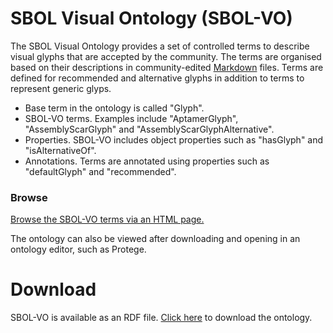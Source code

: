 # SBOL Visual Ontology (SBOL-VO)
The SBOL Visual Ontology provides a set of controlled terms to describe visual glyphs that are accepted by the community. The terms are organised based on their descriptions in community-edited [Markdown](https://github.com/SynBioDex/SBOL-visual/tree/master/Glyphs) files. Terms are defined for recommended and alternative glyphs in addition to terms to represent generic glyps.

* Base term in the ontology is called "Glyph".
* SBOL-VO terms. Examples include "AptamerGlyph", "AssemblyScarGlyph" and "AssemblyScarGlyphAlternative".
* Properties. SBOL-VO includes object properties such as "hasGlyph" and "isAlternativeOf".
* Annotations. Terms are annotated using properties such as "defaultGlyph" and "recommended".

### Browse
[Browse the SBOL-VO terms via an HTML page.](https://dissys.github.io/sbol-visual-ontology/sbol-vo.html)

The ontology can also be viewed after downloading and opening in an ontology editor, such as Protege.

# Download
SBOL-VO is available as an RDF file. [Click here](http://dissys.github.io/sbol-visual-ontology/sbol-vo.rdf) to download the ontology. 

